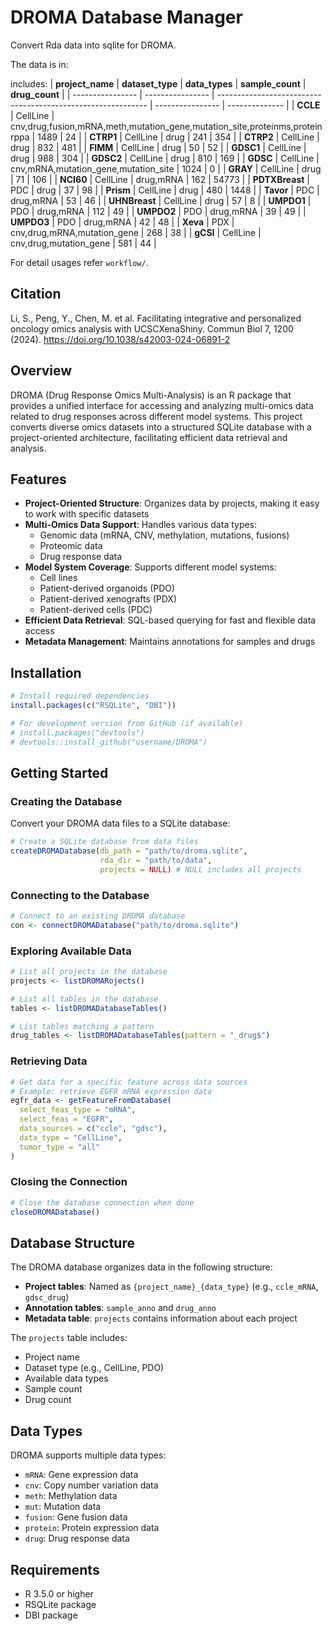 # DROMA Database Manager

Convert Rda data into sqlite for DROMA.

The data is in:

includes:
| **project_name** | **dataset_type** | **data_types**                                               | **sample_count** | **drug_count** |
| ---------------- | ---------------- | ------------------------------------------------------------ | ---------------- | -------------- |
| **CCLE**         | CellLine         | cnv,drug,fusion,mRNA,meth,mutation_gene,mutation_site,proteinms,proteinrppa | 1489             | 24             |
| **CTRP1**        | CellLine         | drug                                                         | 241              | 354            |
| **CTRP2**        | CellLine         | drug                                                         | 832              | 481            |
| **FIMM**         | CellLine         | drug                                                         | 50               | 52             |
| **GDSC1**        | CellLine         | drug                                                         | 988              | 304            |
| **GDSC2**        | CellLine         | drug                                                         | 810              | 169            |
| **GDSC**         | CellLine         | cnv,mRNA,mutation_gene,mutation_site                         | 1024             | 0              |
| **GRAY**         | CellLine         | drug                                                         | 71               | 106            |
| **NCI60**        | CellLine         | drug,mRNA                                                    | 162              | 54773          |
| **PDTXBreast**   | PDC              | drug                                                         | 37               | 98             |
| **Prism**        | CellLine         | drug                                                         | 480              | 1448           |
| **Tavor**        | PDC              | drug,mRNA                                                    | 53               | 46             |
| **UHNBreast**    | CellLine         | drug                                                         | 57               | 8              |
| **UMPDO1**       | PDO              | drug,mRNA                                                    | 112              | 49             |
| **UMPDO2**       | PDO              | drug,mRNA                                                    | 39               | 49             |
| **UMPDO3**       | PDO              | drug,mRNA                                                    | 42               | 48             |
| **Xeva**         | PDX              | cnv,drug,mRNA,mutation_gene                                  | 268              | 38             |
| **gCSI**         | CellLine         | cnv,drug,mutation_gene                                       | 581              | 44             |

For detail usages refer `workflow/`.

## Citation

Li, S., Peng, Y., Chen, M. et al. Facilitating integrative and personalized oncology omics analysis with UCSCXenaShiny. Commun Biol 7, 1200 (2024). https://doi.org/10.1038/s42003-024-06891-2


## Overview
DROMA (Drug Response Omics Multi-Analysis) is an R package that provides a unified interface for accessing and analyzing multi-omics data related to drug responses across different model systems. This project converts diverse omics datasets into a structured SQLite database with a project-oriented architecture, facilitating efficient data retrieval and analysis.

## Features
- **Project-Oriented Structure**: Organizes data by projects, making it easy to work with specific datasets
- **Multi-Omics Data Support**: Handles various data types:
  - Genomic data (mRNA, CNV, methylation, mutations, fusions)
  - Proteomic data
  - Drug response data
- **Model System Coverage**: Supports different model systems:
  - Cell lines
  - Patient-derived organoids (PDO)
  - Patient-derived xenografts (PDX)
  - Patient-derived cells (PDC)
- **Efficient Data Retrieval**: SQL-based querying for fast and flexible data access
- **Metadata Management**: Maintains annotations for samples and drugs

## Installation

```r
# Install required dependencies
install.packages(c("RSQLite", "DBI"))

# For development version from GitHub (if available)
# install.packages("devtools")
# devtools::install_github("username/DROMA")
```

## Getting Started

### Creating the Database
Convert your DROMA data files to a SQLite database:

```r
# Create a SQLite database from data files
createDROMADatabase(db_path = "path/to/droma.sqlite", 
                    rda_dir = "path/to/data",
                    projects = NULL) # NULL includes all projects
```

### Connecting to the Database
```r
# Connect to an existing DROMA database
con <- connectDROMADatabase("path/to/droma.sqlite")
```

### Exploring Available Data
```r
# List all projects in the database
projects <- listDROMARojects()

# List all tables in the database
tables <- listDROMADatabaseTables()

# List tables matching a pattern
drug_tables <- listDROMADatabaseTables(pattern = "_drug$")
```

### Retrieving Data
```r
# Get data for a specific feature across data sources
# Example: retrieve EGFR mRNA expression data
egfr_data <- getFeatureFromDatabase(
  select_feas_type = "mRNA",
  select_feas = "EGFR", 
  data_sources = c("ccle", "gdsc"),
  data_type = "CellLine",
  tumor_type = "all"
)
```

### Closing the Connection
```r
# Close the database connection when done
closeDROMADatabase()
```

## Database Structure
The DROMA database organizes data in the following structure:
- **Project tables**: Named as `{project_name}_{data_type}` (e.g., `ccle_mRNA`, `gdsc_drug`)
- **Annotation tables**: `sample_anno` and `drug_anno`
- **Metadata table**: `projects` contains information about each project

The `projects` table includes:
- Project name
- Dataset type (e.g., CellLine, PDO)
- Available data types
- Sample count
- Drug count

## Data Types
DROMA supports multiple data types:
- `mRNA`: Gene expression data
- `cnv`: Copy number variation data
- `meth`: Methylation data 
- `mut`: Mutation data
- `fusion`: Gene fusion data
- `protein`: Protein expression data
- `drug`: Drug response data

## Requirements
- R 3.5.0 or higher
- RSQLite package
- DBI package
